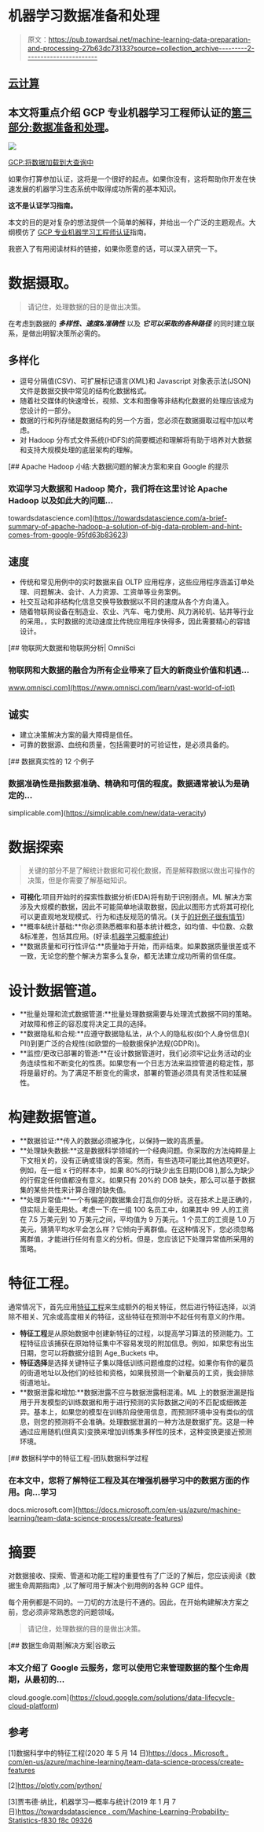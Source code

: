 # 机器学习数据准备和处理

> 原文：<https://pub.towardsai.net/machine-learning-data-preparation-and-processing-27b63dc73133?source=collection_archive---------2----------------------->

## [云计算](https://towardsai.net/p/category/cloud-computing)

## 本文将重点介绍 GCP 专业机器学习工程师认证的[第三部分:数据准备和处理](https://cloud.google.com/certification/guides/machine-learning-engineer)。

![](img/a76bc6c333e29fee8669642ef70a1f0c.png)

[GCP:将数据加载到大查询中](https://cloud.google.com/blog/topics/developers-practitioners/bigquery-explained-data-ingestion)

如果你打算参加认证，这将是一个很好的起点。如果你没有，这将帮助你开发在快速发展的机器学习生态系统中取得成功所需的基本知识。

**这不是认证学习指南。**

本文的目的是对复杂的想法提供一个简单的解释，并给出一个广泛的主题观点。大纲模仿了 [GCP 专业机器学习工程师认证](https://cloud.google.com/certification/guides/machine-learning-engineer)指南。

我嵌入了有用阅读材料的链接，如果你愿意的话，可以深入研究一下。

# 数据摄取。

> 请记住，处理数据的目的是做出决策。

在考虑到数据的 ***多样性、速度&准确性*** 以及 ***它可以采取的各种路径*** 的同时建立联系，是做出明智决策所必需的。

## 多样化

*   逗号分隔值(CSV)、可扩展标记语言(XML)和 Javascript 对象表示法(JSON)文件是数据交换中常见的结构化数据格式。
*   随着社交媒体的快速增长，视频、文本和图像等非结构化数据的处理应该成为您设计的一部分。
*   数据的行和列存储是数据结构的另一个方面，您必须在数据摄取过程中加以考虑。
*   对 Hadoop 分布式文件系统(HDFS)的简要概述和理解将有助于培养对大数据和支持大规模处理的底层架构的理解。

[](https://towardsdatascience.com/a-brief-summary-of-apache-hadoop-a-solution-of-big-data-problem-and-hint-comes-from-google-95fd63b83623) [## Apache Hadoop 小结:大数据问题的解决方案和来自 Google 的提示

### 欢迎学习大数据和 Hadoop 简介，我们将在这里讨论 Apache Hadoop 以及如此大的问题…

towardsdatascience.com](https://towardsdatascience.com/a-brief-summary-of-apache-hadoop-a-solution-of-big-data-problem-and-hint-comes-from-google-95fd63b83623) 

## 速度

*   传统和常见用例中的实时数据来自 OLTP 应用程序，这些应用程序涵盖订单处理、问题解决、会计、人力资源、工资单等业务案例。
*   社交互动和非结构化信息交换导致数据以不同的速度从各个方向涌入。
*   随着物联网设备在制造业、农业、汽车、电力使用、风力涡轮机、钻井等行业的采用。，实时数据的流动速度比传统应用程序快得多，因此需要精心的容错设计。

[](https://www.omnisci.com/learn/vast-world-of-iot) [## 物联网大数据和物联网分析| OmniSci

### 物联网和大数据的融合为所有企业带来了巨大的新商业价值和机遇…

www.omnisci.com](https://www.omnisci.com/learn/vast-world-of-iot) 

## 诚实

*   建立决策解决方案的最大障碍是信任。
*   可靠的数据源、血统和质量，包括需要时的可验证性，是必须具备的。

[](https://simplicable.com/new/data-veracity) [## 数据真实性的 12 个例子

### 数据准确性是指数据准确、精确和可信的程度。数据通常被认为是确定的…

simplicable.com](https://simplicable.com/new/data-veracity) 

# 数据探索

> 关键的部分不是了解统计数据和可视化数据，而是解释数据以做出可操作的决策，但是你需要了解基础知识。

*   **可视化**:项目开始时的探索性数据分析(EDA)将有助于识别弱点。ML 解决方案涉及大规模的数据，因此不可能简单地读取数据，因此以图形方式将其可视化可以更直观地发现模式、行为和违反规范的情况。(关于[的好例子很有情节](https://plotly.com/python/))
*   **概率&统计基础:**你必须熟悉概率和基本统计概念，如均值、中位数、众数&标准差，包括其应用。(好读:[机器学习概率统计](https://towardsdatascience.com/machine-learning-probability-statistics-f830f8c09326))
*   **数据质量和可行性评估:**质量始于开始，而非结束。如果数据质量很差或不一致，无论您的整个解决方案多么复杂，都无法建立成功所需的信任度。

# 设计数据管道。

*   **批量处理和流式数据管道:**批量处理数据需要与处理流式数据不同的策略。对故障和修正的容忍度将决定工具的选择。
*   **数据隐私和合规:**应遵守数据隐私法，从个人的隐私权(如个人身份信息)( PII)到更广泛的合规性(如欧盟的一般数据保护法规(GDPR))。
*   **监控/更改已部署的管道:**在设计数据管道时，我们必须牢记业务活动的业务连续性和不断变化的性质。如果您有一个日志方法来监控管道的稳定性，那将是最好的。为了满足不断变化的需求，部署的管道必须具有灵活性和延展性。

# 构建数据管道。

*   **数据验证:**传入的数据必须被净化，以保持一致的高质量。
*   **处理缺失数据:**这是数据科学领域的一个经典问题。你采取的方法纯粹是上下文相关的，没有正确或错误的答案。然而，有些选项可能比其他选项更好。例如，在一组 x 行的样本中，如果 80%的行缺少出生日期(DOB ),那么为缺少的行假定任何值都没有意义。如果只有 20%的 DOB 缺失，那么可以基于数据集的某些共性来计算合理的缺失值。
*   **处理异常值:**一个有偏差的数据集会打乱你的分析。这在技术上是正确的，但实际上毫无用处。考虑一下:在一组 100 名员工中，如果其中 99 人的工资在 7.5 万美元到 10 万美元之间，平均值为 9 万美元。1 个员工的工资是 1.0 万美元，猜猜平均水平会怎么样？它倾向于离群值。在这种情况下，您必须忽略离群值，才能进行任何有意义的分析。但是，您应该记下处理异常值所采用的策略。

# 特征工程。

通常情况下，首先应用[特征工程](https://docs.microsoft.com/en-us/azure/machine-learning/team-data-science-process/create-features)来生成额外的相关特征，然后进行特征选择，以消除不相关、冗余或高度相关的特征，这些特征在预测中不起任何有意义的作用。

*   **特征工程**是从原始数据中创建新特征的过程，以提高学习算法的预测能力。工程特征应该捕获在原始特征集中不容易发现的附加信息。例如，如果您有出生日期，您可以将数据分组到 Age_Buckets 中。
*   **特征选择**是选择关键特征子集以降低训练问题维度的过程。如果你有你的雇员的街道地址以及他们的经验和资格，如果我预测一个新雇员的工资，我会排除街道地址。
*   **数据泄露和增加:**数据泄露不应与数据泄露相混淆。ML 上的数据泄漏是指用于开发模型的训练数据和用于进行预测的实际数据之间的不匹配或细微差异。基本上，如果您的模型在训练阶段使用信息，而预测环境中没有类似的信息，则您的预测将不会准确。处理数据泄漏的一种方法是数据扩充。这是一种通过应用随机(但真实)变换来增加训练集多样性的技术，这种变换更接近预测环境。

[](https://docs.microsoft.com/en-us/azure/machine-learning/team-data-science-process/create-features) [## 数据科学中的特征工程-团队数据科学过程

### 在本文中，您将了解特征工程及其在增强机器学习中的数据方面的作用。向…学习

docs.microsoft.com](https://docs.microsoft.com/en-us/azure/machine-learning/team-data-science-process/create-features) 

# 摘要

对数据接收、探索、管道和功能工程的重要性有了广泛的了解后，您应该阅读《数据生命周期指南》,以了解可用于解决个别用例的各种 GCP 组件。

每个用例都是不同的。一刀切的方法是行不通的。因此，在开始构建解决方案之前，您必须非常熟悉您的问题领域。

> 请记住，处理数据的目的是做出决策。

[](https://cloud.google.com/solutions/data-lifecycle-cloud-platform) [## 数据生命周期|解决方案|谷歌云

### 本文介绍了 Google 云服务，您可以使用它来管理数据的整个生命周期，从最初的…

cloud.google.com](https://cloud.google.com/solutions/data-lifecycle-cloud-platform) 

## 参考

[1]数据科学中的特征工程(2020 年 5 月 14 日)[https://docs . Microsoft . com/en-us/azure/machine-learning/team-data-science-process/create-features](https://docs.microsoft.com/en-us/azure/machine-learning/team-data-science-process/create-features)

[2]https://plotly.com/python/

[3]贾韦德·纳比，机器学习—概率与统计(2019 年 1 月 7 日)[https://towardsdatascience . com/Machine-Learning-Probability-Statistics-f830 f8c 09326](https://towardsdatascience.com/machine-learning-probability-statistics-f830f8c09326)